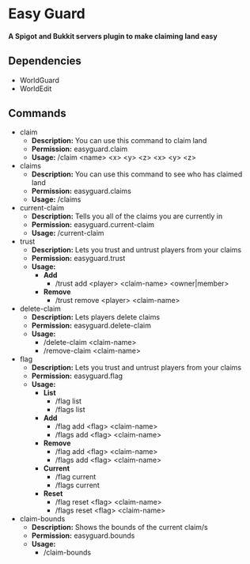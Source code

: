 # Easy Guard
#### A Spigot and Bukkit servers plugin to make claiming land easy
## Dependencies
- WorldGuard
- WorldEdit
## Commands
- claim
  - **Description:** You can use this command to claim land
  - **Permission:** easyguard.claim
  - **Usage:** /claim \<name\> \<x\> \<y\> \<z\> \<x\> \<y\> \<z\>
- claims
  - **Description:** You can use this command to see who has claimed land
  - **Permission:** easyguard.claims
  - **Usage:** /claims
- current-claim
  - **Description:** Tells you all of the claims you are currently in
  - **Permission:** easyguard.current-claim
  - **Usage:** /current-claim
- trust
  - **Description:** Lets you trust and untrust players from your claims
  - **Permission:** easyguard.trust
  - **Usage:**
    - **Add**
      - /trust add \<player\> \<claim-name\> \<owner|member\>
    - **Remove**
      - /trust remove \<player\> \<claim-name\>
- delete-claim
  - **Description:** Lets players delete claims
  - **Permission:** easyguard.delete-claim
  - **Usage:**
    - /delete-claim \<claim-name\>
    - /remove-claim \<claim-name\>
- flag
  - **Description:** Lets you trust and untrust players from your claims
  - **Permission:** easyguard.flag
  - **Usage:**
    - **List**
      - /flag list
      - /flags list
    - **Add**
      - /flag add \<flag\> \<claim-name\>
      - /flags add \<flag\> \<claim-name\>
    - **Remove**
      - /flag add \<flag\> \<claim-name\>
      - /flags add \<flag\> \<claim-name\>
    - **Current**
      - /flag current
      - /flags current
    - **Reset**
      - /flag reset \<flag\> \<claim-name\>
      - /flags reset \<flag\> \<claim-name\>
- claim-bounds
  - **Description:** Shows the bounds of the current claim/s
  - **Permission:** easyguard.bounds
  - **Usage:**
    - /claim-bounds
